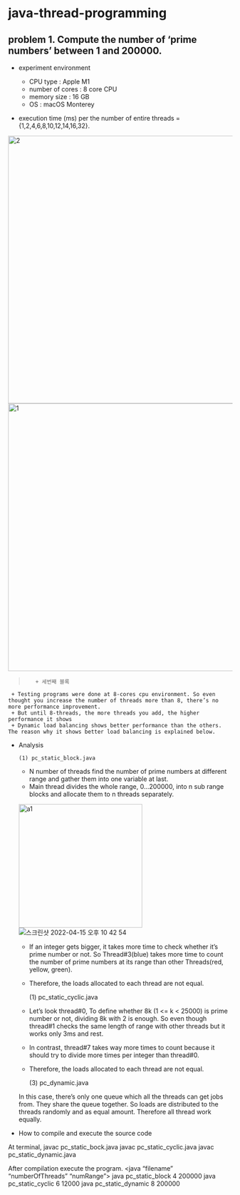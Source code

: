 # java-thread-programming

## problem 1. Compute the number of ‘prime numbers’ between 1 and 200000.
* experiment environment 
   * CPU type : Apple M1
   * number of cores : 8 core CPU
   * memory size : 16 GB
   * OS : macOS Monterey

* execution time (ms) per the number of entire threads = {1,2,4,6,8,10,12,14,16,32}.
<img width="600" alt="2" src="https://user-images.githubusercontent.com/76895949/163588071-794b2141-28be-4c69-b6cf-5924b00f138a.png">
<img width="600" alt="1" src="https://user-images.githubusercontent.com/76895949/163588088-cf076a57-4da1-45c0-b171-1b18c346a8ad.png">
  
>        + 세번째 블록
     + Testing programs were done at 8-cores cpu environment. So even thought you increase the number of threads more than 8, there’s no more performance improvement.
     + But until 8-threads, the more threads you add, the higher performance it shows
     + Dynamic load balancing shows better performance than the others. The reason why it shows better load balancing is explained below.

* Analysis

      (1) pc_static_block.java
  * N number of threads find the number of prime numbers at different range and gather them into one variable at last.
  * Main thread divides the whole range, 0…200000, into n sub range blocks and allocate them to n threads separately.

  <img width="277" alt="a1" src="https://user-images.githubusercontent.com/76895949/163588410-f24951c6-0095-4974-99e0-a39a6ed8693d.png">![스크린샷 2022-04-15 오후 10 42 54](https://user-images.githubusercontent.com/76895949/163588424-11862627-50ea-43d4-a7e1-6decd0b7dec4.png)

  * If an integer gets bigger, it takes more time to check whether it’s prime number or not. So Thread#3(blue) takes more time to count the number of prime numbers at its range than other Threads(red, yellow, green).
  * Therefore, the loads allocated to each thread are not equal.

      (1) pc_static_cyclic.java

     

   * Let’s look thread#0, To define whether 8k (1 <= k < 25000) is prime number or not, dividing 8k with 2 is enough. So even though thread#1 checks the same length of range with other threads but it works only 3ms and rest.
   * In contrast, thread#7 takes way more times to count because it should try to divide more times per integer than thread#0.
   * Therefore, the loads allocated to each thread are not equal.
  









       (3) pc_dynamic.java



  In this case, there’s only one queue which all the threads can get jobs from. They share the queue together. So loads are distributed to the threads randomly and as equal amount. Therefore all thread work equally. 

* How to compile and execute the source code

At terminal,
javac pc_static_bock.java
javac pc_static_cyclic.java
javac pc_static_dynamic.java

After compilation execute the program. <java “filename” “numberOfThreads” “numRange”>
java pc_static_block 4 200000
java pc_static_cyclic 6 12000
java pc_static_dynamic 8 200000
